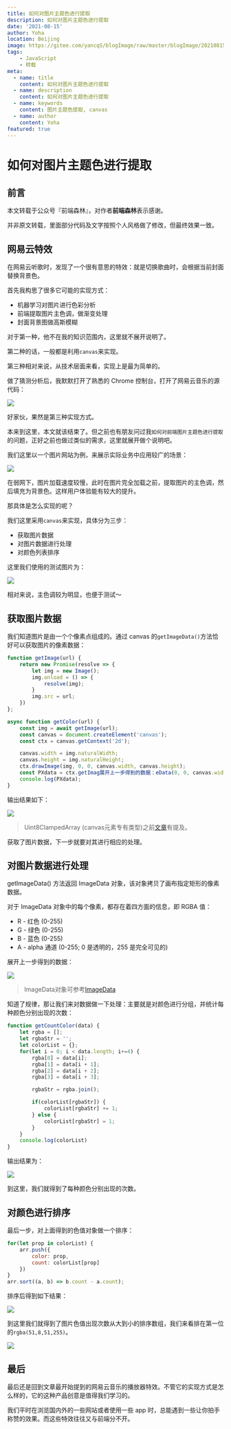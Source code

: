```yaml
---
title: 如何对图片主题色进行提取
description: 如何对图片主题色进行提取
date: '2021-08-15'
author: Yoha
location: Beijing
image: https://gitee.com/yancqS/blogImage/raw/master/blogImage/20210815223336.jpeg
tags:
    - JavaScript
    - 转载
meta:
  - name: title
    content: 如何对图片主题色进行提取
  - name: description
    content: 如何对图片主题色进行提取
  - name: keywords
    content: 图片主题色提取, canvas
  - name: author
    content: Yoha
featured: true
---
```

# 如何对图片主题色进行提取

## 前言

本文转载于公众号『前端森林』，对作者**前端森林**表示感谢。

并非原文转载，里面部分代码及文字按照个人风格做了修改，但最终效果一致。

## 网易云特效

在网易云听歌时，发现了一个很有意思的特效：就是切换歌曲时，会根据当前封面替换背景色。

首先我构思了很多它可能的实现方式：

- 机器学习对图片进行色彩分析
- 前端提取图片主色调，做渐变处理
- 封面背景图做高斯模糊

对于第一种，他不在我的知识范围内，这里就不展开说明了。

第二种的话，一般都是利用`canvas`来实现。

第三种相对来说，从技术层面来看，实现上是最为简单的。

做了猜测分析后，我默默打开了熟悉的 Chrome 控制台，打开了网易云音乐的源代码：

![](https://gitee.com/yancqS/blogImage/raw/master/blogImage/20210815222737.png)

好家伙，果然是第三种实现方式。

本来到这里，本文就该结束了。但之前也有朋友问过我`如何对前端图片主题色进行提取`的问题，正好之前也做过类似的需求，这里就展开做个说明吧。

我们这里以一个图片网站为例，来展示实际业务中应用较广的场景：

![](https://gitee.com/yancqS/blogImage/raw/master/blogImage/20210815222839.gif)

在弱网下，图片加载速度较慢，此时在图片完全加载之前，提取图片的主色调，然后填充为背景色。这样用户体验能有较大的提升。

那具体是怎么实现的呢？

我们这里采用`canvas`来实现，具体分为三步：

- 获取图片数据
- 对图片数据进行处理
- 对颜色列表排序

这里我们使用的测试图片为：

![](https://gitee.com/yancqS/blogImage/raw/master/blogImage/20210815223336.jpeg)

相对来说，主色调较为明显，也便于测试～

## 获取图片数据

我们知道图片是由一个个像素点组成的。通过 canvas 的`getImageData()`方法恰好可以获取图片的像素数据：

```js
function getImage(url) {
    return new Promise(resolve => {
        let img = new Image();
        img.onload = () => {
            resolve(img);
        }
        img.src = url;
    })
};

async function getColor(url) {
    const img = await getImage(url);
    const canvas = document.createElement('canvas');
    const ctx = canvas.getContext('2d');

    canvas.width = img.naturalWidth;
    canvas.height = img.naturalHeight;
    ctx.drawImage(img, 0, 0, canvas.width, canvas.height);
    const PXdata = ctx.getImag展开上一步得到的数据：eData(0, 0, canvas.width, canvas.height).data;
    console.log(PXdata);
}
```

输出结果如下：

![](https://gitee.com/yancqS/blogImage/raw/master/blogImage/20210815223825.png)

> Uint8ClampedArray (canvas元素专有类型)之前[文章](https://yancqs.github.io/blog/2020/12/31/arraybuffer/)有提及。

获取了图片数据，下一步就要对其进行相应的处理。

## 对图片数据进行处理

getImageData() 方法返回 ImageData 对象，该对象拷贝了画布指定矩形的像素数据。

对于 ImageData 对象中的每个像素，都存在着四方面的信息，即 RGBA 值：

- R - 红色 (0-255)
- G - 绿色 (0-255)
- B - 蓝色 (0-255)
- A - alpha 通道 (0-255; 0 是透明的，255 是完全可见的)

展开上一步得到的数据：

![](https://gitee.com/yancqS/blogImage/raw/master/blogImage/20210815224231.png)

> ImageData对象可参考[ImageData](https://developer.mozilla.org/zh-CN/docs/Web/API/ImageData)

知道了规律，那让我们来对数据做一下处理：主要就是对颜色进行分组，并统计每种颜色分别出现的次数：

```js
function getCountColor(data) {
    let rgba = [];
    let rgbaStr = '';
    let colorList = {};
    for(let i = 0; i < data.length; i+=4) {
        rgba[0] = data[i];
        rgba[1] = data[i + 1];
        rgba[2] = data[i + 2];
        rgba[3] = data[i + 3];

        rgbaStr = rgba.join();

        if(colorList[rgbaStr]) {
            colorList[rgbaStr] += 1;
        } else {
            colorList[rgbaStr] = 1;
        }
    }
    console.log(colorList)
}
```

输出结果为：

![](https://gitee.com/yancqS/blogImage/raw/master/blogImage/20210815225302.png)

到这里，我们就得到了每种颜色分别出现的次数。

## 对颜色进行排序

最后一步，对上面得到的色值对象做一个排序：

```js
for(let prop in colorList) {
    arr.push({
        color: prop,
        count: colorList[prop]
    })
}
arr.sort((a, b) => b.count - a.count);
```

排序后得到如下结果：

![](https://gitee.com/yancqS/blogImage/raw/master/blogImage/20210815225555.png)

到这里我们就得到了图片色值出现次数从大到小的排序数组，我们来看排在第一位的`rgba(51,8,51,255)`。

![](https://gitee.com/yancqS/blogImage/raw/master/blogImage/20210815231654.jpeg)

## 最后

最后还是回到文章最开始提到的网易云音乐的播放器特效。不管它的实现方式是怎么样的，它的这种产品创意是值得我们学习的。

我们平时在浏览国内外的一些网站或者使用一些 app 时，总能遇到一些让你拍手称赞的效果。而这些特效往往又与前端分不开。